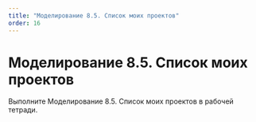 ```yaml
---
title: "Моделирование 8.5. Список моих проектов"
order: 16
---
```


# Моделирование 8.5. Список моих проектов

Выполните Моделирование 8.5. Список моих проектов в рабочей тетради.